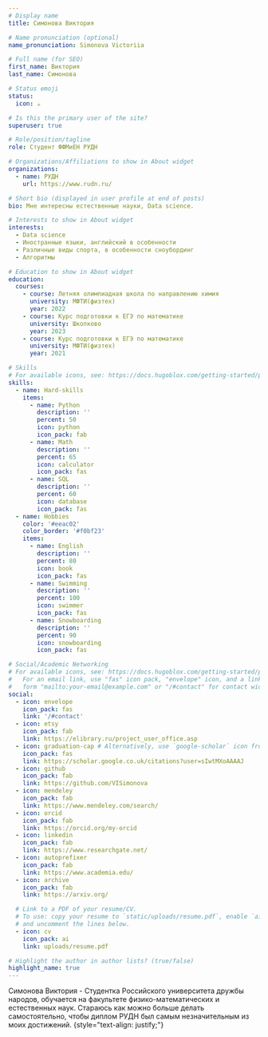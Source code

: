 ```yaml
---
# Display name
title: Симонова Виктория 

# Name pronunciation (optional)
name_pronunciation: Simonova Victoriia

# Full name (for SEO)
first_name: Виктория
last_name: Симонова

# Status emoji
status:
  icon: ☕️

# Is this the primary user of the site?
superuser: true

# Role/position/tagline
role: Студент ФФМиЕН РУДН

# Organizations/Affiliations to show in About widget
organizations:
  - name: РУДН
    url: https://www.rudn.ru/

# Short bio (displayed in user profile at end of posts)
bio: Мне интересны естественные науки, Data science.

# Interests to show in About widget
interests:
  - Data science
  - Иностранные языки, английский в особенности
  - Различные виды спорта, в особенности сноубординг
  - Алгоритмы

# Education to show in About widget
education:
  courses:
    - course: Летняя олимпиадная школа по направлению химия
      university: МФТИ(физтех)
      year: 2022
    - course: Курс подготовки к ЕГЭ по математике
      university: Школково
      year: 2023
    - course: Курс подготовки к ЕГЭ по математике
      university: МФТИ(физтех)
      year: 2021

# Skills
# For available icons, see: https://docs.hugoblox.com/getting-started/page-builder/#icons
skills:
  - name: Hard-skills
    items:
      - name: Python
        description: ''
        percent: 50
        icon: python
        icon_pack: fab
      - name: Math
        description: ''
        percent: 65
        icon: calculator
        icon_pack: fas
      - name: SQL
        description: ''
        percent: 60
        icon: database
        icon_pack: fas
  - name: Hobbies
    color: '#eeac02'
    color_border: '#f0bf23'
    items:
      - name: English
        description: ''
        percent: 80
        icon: book
        icon_pack: fas
      - name: Swimming
        description: ''
        percent: 100
        icon: swimmer
        icon_pack: fas
      - name: Snowboarding
        description: ''
        percent: 90
        icon: snowboarding
        icon_pack: fas

# Social/Academic Networking
# For available icons, see: https://docs.hugoblox.com/getting-started/page-builder/#icons
#   For an email link, use "fas" icon pack, "envelope" icon, and a link in the
#   form "mailto:your-email@example.com" or "/#contact" for contact widget.
social:
  - icon: envelope
    icon_pack: fas
    link: '/#contact'
  - icon: etsy
    icon_pack: fab
    link: https://elibrary.ru/project_user_office.asp
  - icon: graduation-cap # Alternatively, use `google-scholar` icon from `ai` icon pack
    icon_pack: fas
    link: https://scholar.google.co.uk/citations?user=sIwtMXoAAAAJ
  - icon: github
    icon_pack: fab
    link: https://github.com/VISimonova
  - icon: mendeley
    icon_pack: fab
    link: https://www.mendeley.com/search/
  - icon: orcid
    icon_pack: fab
    link: https://orcid.org/my-orcid
  - icon: linkedin
    icon_pack: fab
    link: https://www.researchgate.net/
  - icon: autoprefixer
    icon_pack: fab
    link: https://www.academia.edu/
  - icon: archive
    icon_pack: fab
    link: https://arxiv.org/

  # Link to a PDF of your resume/CV.
  # To use: copy your resume to `static/uploads/resume.pdf`, enable `ai` icons in `params.yaml`,
  # and uncomment the lines below.
  - icon: cv
    icon_pack: ai
    link: uploads/resume.pdf

# Highlight the author in author lists? (true/false)
highlight_name: true
---
```


Симонова Виктория - Студентка Российского университета дружбы народов, обучается на факультете физико-математических и естественных наук. Стараюсь как можно больше делать самостоятельно, чтобы диплом РУДН был самым незначительным из моих достижений.
{style="text-align: justify;"}
